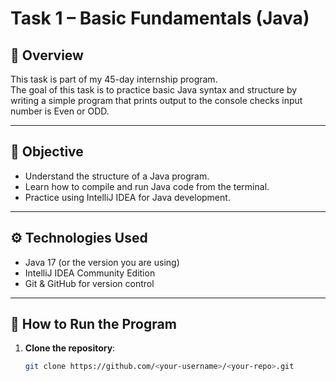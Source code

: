 # Task 1 – Basic Fundamentals (Java)

## 📌 Overview
This task is part of my 45-day internship program.  
The goal of this task is to practice basic Java syntax and structure by writing a simple program that prints output to the console
checks input number is Even or ODD.

---

## 🎯 Objective
- Understand the structure of a Java program.
- Learn how to compile and run Java code from the terminal.
- Practice using IntelliJ IDEA for Java development.

---

## ⚙️ Technologies Used
- Java 17 (or the version you are using)
- IntelliJ IDEA Community Edition
- Git & GitHub for version control

---


## 🚀 How to Run the Program
1. **Clone the repository**:
   ```bash
   git clone https://github.com/<your-username>/<your-repo>.git


